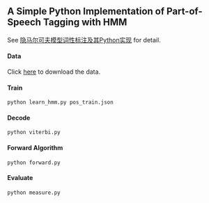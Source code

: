 ## A Simple Python Implementation of Part-of-Speech Tagging with HMM

See [隐马尔可夫模型词性标注及其Python实现](https://nlppupil.github.io/%E8%87%AA%E7%84%B6%E8%AF%AD%E8%A8%80%E5%A4%84%E7%90%86/%E6%9C%BA%E5%99%A8%E5%AD%A6%E4%B9%A0/2018/10/23/%E9%9A%90%E9%A9%AC%E5%B0%94%E5%8F%AF%E5%A4%AB%E6%A8%A1%E5%9E%8B%E8%AF%8D%E6%80%A7%E6%A0%87%E6%B3%A8%E5%8F%8A%E5%85%B6Python%E5%AE%9E%E7%8E%B0.html) for detail.

#### Data
Click [here](https://pan.baidu.com/s/1gk28n6or4NHZfOuaiJg1Ag) to download the data.

#### Train
```
python learn_hmm.py pos_train.json
```

#### Decode
```
python viterbi.py
```

#### Forward Algorithm
```
python forward.py
```

#### Evaluate
```
python measure.py
```